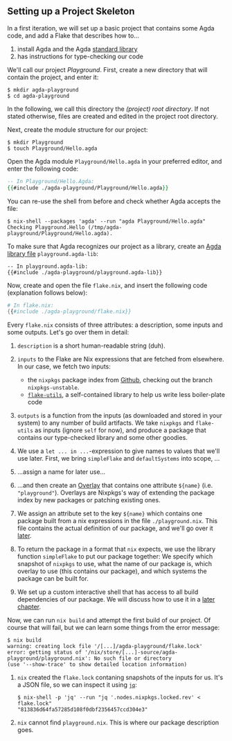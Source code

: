 ## Setting up a Project Skeleton

In a first iteration, we will set up a basic project that contains some Agda code,
and add a Flake that describes how to...

1. install Agda and the Agda [standard library][agda-stdlib]
1. has instructions for type-checking our code

We'll call our project _Playground_.
First, create a new directory that will contain the project, and enter it:

```shellsession
$ mkdir agda-playground
$ cd agda-playground
```

In the following, we call this directory the _(project) root directory_.
If not stated otherwise, files are created and edited in the project root directory.

Next, create the module structure for our project:

```shellsession
$ mkdir Playground
$ touch Playground/Hello.agda
```

Open the Agda module `Playground/Hello.agda` in your preferred editor,
and enter the following code:

```agda
-- In Playground/Hello.Agda:
{{#include ./agda-playground/Playground/Hello.agda}}
```

You can re-use the shell from before and check whether Agda accepts the file:

```shellsession
$ nix-shell --packages 'agda' --run "agda Playground/Hello.agda"
Checking Playground.Hello (/tmp/agda-playground/Playground/Hello.agda).
```

To make sure that Agda recognizes our project as a library,
create an [Agda library file][agda-lib] `playground.agda-lib`:

```
-- In playground.agda-lib:
{{#include ./agda-playground/playground.agda-lib}}
```

Now, create and open the file `flake.nix`, and insert the following code
(explanation follows below):

```nix
# In flake.nix:
{{#include ./agda-playground/flake.nix}}
```

Every `flake.nix` consists of three attributes:
a description, some inputs and some outputs.
Let's go over them in detail:

1. `description` is a short human-readable string (duh).

1. `inputs` to the Flake are Nix expressions that are fetched from elsewhere.
   In our case, we fetch two inputs:

   - the `nixpkgs` package index from
     [Github](https://github.com/NixOS/nixpkgs/tree/nixpkgs-unstable),
     checking out the branch `nixpkgs-unstable`.
   - [`flake-utils`](https://github.com/numtide/flake-utils#readme),
     a self-contained library to help us write less boiler-plate code

1. `outputs` is a function from the inputs (as downloaded and stored in your system)
   to any number of build artifacts.
   We take `nixpkgs` and `flake-utils` as inputs (ignore `self` for now),
   and produce a package that contains our type-checked library and some other goodies.

1. We use a `let ... in ...`-expression to give names to values that we'll use later.
   First, we bring `simpleFlake` and `defaultSystems` into scope, ...

1. ...assign a name for later use...

1. ...and then create an [Overlay][nix-overlay] that contains one attribute `${name}`
   (i.e. `"playground"`).  Overlays are Nixpkgs's way of extending the package index
   by new packages or patching existing ones.

1. We assign an attribute set to the key `${name}` which contains one package
   built from a nix expressions in the file `./playground.nix`.
   This file contains the actual definition of our package, and we'll go over it [later](./04-type-checking.md).

1. To return the package in a format that `nix` expects,
   we use the library function `simpleFlake` to put our package together:
   We specify which snapshot of `nixpkgs` to use,
   what the name of our package is,
   which overlay to use (this contains our package),
   and which systems the package can be built for.

1. We set up a custom interactive shell that has access to all build dependencies of our package.
   We will discuss how to use it in a [later chapter](./05-dev-shell.md).

Now, we can run `nix build` and attempt the first build of our project.
Of course that will fail, but we can learn some things from the error message:

```shellsession
$ nix build
warning: creating lock file '/[...]/agda-playground/flake.lock'
error: getting status of '/nix/store/[...]-source/agda-playground/playground.nix': No such file or directory
(use '--show-trace' to show detailed location information)
```

1. `nix` created the `flake.lock` contaning snapshots of the inputs for us.
   It's a JSON file, so we can inspect it using [`jq`](https://stedolan.github.io/jq/):
   ```shellsession
   $ nix-shell -p 'jq' --run "jq '.nodes.nixpkgs.locked.rev' < flake.lock"
   "813836d64fa57285d108f0dbf2356457ccd304e3"
   ```
1. `nix` cannot find `playground.nix`.
   This is where our package description goes.

[agda-lib]: https://agda.readthedocs.io/en/latest/tools/package-system.html#library-files
[agda-stdlib]: https://github.com/agda/agda-stdlib#readme
[nix-overlay]: https://nixos.wiki/wiki/Overlays
